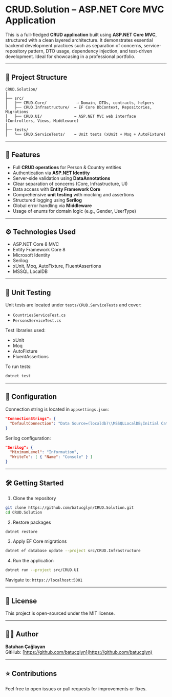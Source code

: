 # CRUD.Solution – ASP.NET Core MVC Application

This is a full-fledged **CRUD application** built using **ASP.NET Core MVC**, structured with a clean layered architecture. It demonstrates essential backend development practices such as separation of concerns, service-repository pattern, DTO usage, dependency injection, and test-driven development. Ideal for showcasing in a professional portfolio.

---

## 📁 Project Structure

```
CRUD.Solution/
│
├── src/
│   ├── CRUD.Core/             → Domain, DTOs, contracts, helpers
│   ├── CRUD.Infrastructure/  → EF Core DbContext, Repositories, Migrations
│   ├── CRUD.UI/              → ASP.NET MVC web interface (Controllers, Views, Middleware)
│
├── tests/
│   └── CRUD.ServiceTests/    → Unit tests (xUnit + Moq + AutoFixture)
```

---

## 🚀 Features

- Full **CRUD operations** for Person & Country entities
- Authentication via **ASP.NET Identity**
- Server-side validation using **DataAnnotations**
- Clear separation of concerns (Core, Infrastructure, UI)
- Data access with **Entity Framework Core**
- Comprehensive **unit testing** with mocking and assertions
- Structured logging using **Serilog**
- Global error handling via **Middleware**
- Usage of enums for domain logic (e.g., Gender, UserType)

---

## ⚙️ Technologies Used

- ASP.NET Core 8 MVC
- Entity Framework Core 8
- Microsoft Identity
- Serilog
- xUnit, Moq, AutoFixture, FluentAssertions
- MSSQL LocalDB

---

## 🧪 Unit Testing

Unit tests are located under `tests/CRUD.ServiceTests` and cover:

- `CountriesServiceTest.cs`
- `PersonsServiceTest.cs`

Test libraries used:

- xUnit
- Moq
- AutoFixture
- FluentAssertions

To run tests:

```bash
dotnet test
```

---

## 🔧 Configuration

Connection string is located in `appsettings.json`:

```json
"ConnectionStrings": {
  "DefaultConnection": "Data Source=(localdb)\\MSSQLLocalDB;Initial Catalog=CrudDatabase1;Integrated Security=True;"
}
```

Serilog configuration:

```json
"Serilog": {
  "MinimumLevel": "Information",
  "WriteTo": [ { "Name": "Console" } ]
}
```

---

## 🛠️ Getting Started

1. Clone the repository

```bash
git clone https://github.com/batucglyn/CRUD.Solution.git
cd CRUD.Solution
```

2. Restore packages

```bash
dotnet restore
```

3. Apply EF Core migrations

```bash
dotnet ef database update --project src/CRUD.Infrastructure
```

4. Run the application

```bash
dotnet run --project src/CRUD.UI
```

Navigate to: `https://localhost:5001`

---

## 📄 License

This project is open-sourced under the MIT license.

---

## 👨‍💻 Author

**Batuhan Çağlayan**  
GitHub: [https://github.com/batucglyn](https://github.com/batucglyn)

---

## ⭐ Contributions

Feel free to open issues or pull requests for improvements or fixes.